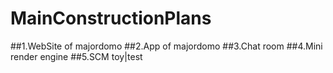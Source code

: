 # MainConstructionPlans
##1.WebSite of majordomo
##2.App of majordomo
##3.Chat room
##4.Mini render engine
##5.SCM toy|test
